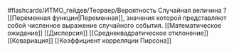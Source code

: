 #flashcards/ИТМО_гейдев/Теорвер/Вероятность
Случайная величина
?
[[Переменная функции|Переменная]], значения которой представляют собой численное выражение случайного события.
[[Математическое ожидание]]
[[Дисперсия]]
[[Среднеквадратическое отклонение]]
[[Ковариация]]
[[Коэффициент корреляции Пирсона]]
